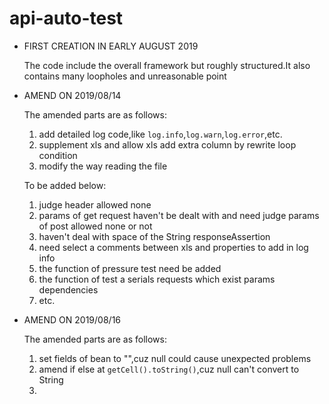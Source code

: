 # api-auto-test
- FIRST CREATION IN EARLY AUGUST 2019
    
    The code include the overall framework but roughly structured.It also contains many loopholes and unreasonable point
    
- AMEND ON 2019/08/14

    The amended parts are as follows:
    1. add detailed log code,like `log.info`,`log.warn`,`log.error`,etc.
    2. supplement xls and allow xls add extra column by rewrite loop condition
    3. modify the way reading the file
        
    To be added below:
    1. judge header allowed none
    2. params of get request haven't be dealt with and need judge params of post allowed none or not
    3. haven't deal with space of the String responseAssertion
    4. need select a comments between xls and properties to add in log info
    5. the function of pressure test need be added
    6. the function of test a serials requests which exist params dependencies
    7. etc.
    
- AMEND ON 2019/08/16

    The amended parts are as follows:
    1. set fields of bean to "",cuz null could cause unexpected problems
    2. amend if else at `getCell().toString()`,cuz null can't convert to String
    3. 